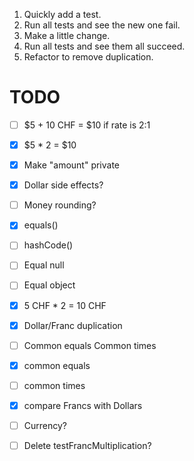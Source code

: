 1. Quickly add a test.
2. Run all tests and see the new one fail. 
3. Make a little change.
4. Run all tests and see them all succeed. 
5. Refactor to remove duplication.

# TODO
- [ ] $5 + 10 CHF = $10 if rate is 2:1
- [x] $5 * 2 = $10
- [x] Make "amount" private
- [x] Dollar side effects?
- [ ] Money rounding?
- [x] equals()

- [ ] hashCode()
- [ ] Equal null
- [ ] Equal object
- [x] 5 CHF * 2 = 10 CHF
- [x] Dollar/Franc duplication
- [ ] Common equals Common times
- [x] common equals
- [ ] common times
- [x] compare Francs with Dollars
- [ ] Currency?
- [ ] Delete testFrancMultiplication?

